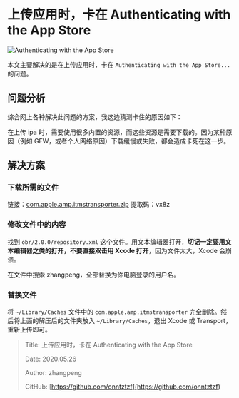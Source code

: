 # 上传应用时，卡在 Authenticating with the App Store

![Authenticating with the App Store](http://file.zhangpeng.site/2020/05/26/1.jpg)

本文主要解决的是在上传应用时，卡在 `Authenticating with the App Store...` 的问题。

## 问题分析

综合网上各种解决此问题的方案，我这边猜测卡住的原因如下：

在上传 ipa 时，需要使用很多内置的资源，而这些资源是需要下载的。因为某种原因（例如 GFW，或者个人网络原因）下载缓慢或失败，都会造成卡死在这一步。

## 解决方案

### 下载所需的文件

链接：[com.apple.amp.itmstransporter.zip](https://pan.baidu.com/s/19AEdaWU8gOiIvFOhe_hyJA) 提取码：vx8z

### 修改文件中的内容

找到 `obr/2.0.0/repository.xml` 这个文件。用文本编辑器打开，**切记一定要用文本编辑器之类的打开，不要直接双击用 Xcode 打开**，因为文件太大，Xcode 会崩溃。

在文件中搜索 zhangpeng，全部替换为你电脑登录的用户名。

### 替换文件

将 `~/Library/Caches` 文件中的 `com.apple.amp.itmstransporter` 完全删除。然后将上面的解压后的文件夹放入 `~/Library/Caches`，退出 Xcode 或 Transport，重新上传即可。

> Title: 上传应用时，卡在 Authenticating with the App Store
>
> Date: 2020.05.26
>
> Author: zhangpeng
>
> GitHub: [https://github.com/onntztzf](https://github.com/onntztzf)
